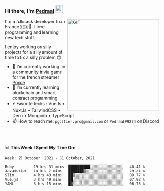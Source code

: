 ### Hi there, I'm <a href="https://pedraal.dev" target="_blank">Pedraal</a> <img src="https://media.giphy.com/media/hvRJCLFzcasrR4ia7z/giphy.gif" width="25px">
<img align="right" alt="GIF" src="https://pedraal.dev/avatar.png" width="300" height="300" />

I'm a fullstack developer from France 🇫🇷 🥖 &nbsp;I love programming and learning new
tech stuff.

I enjoy working on silly projects for a silly amount of time to fix a silly problem 🙃

- 🔭  I'm currently working on a community trivia game for the french streamer <a href="https://twitch.tv/ponce" target="_blank">Ponce</a>
- 🌱 I’m currently learning blockchain and smart contract programming
- ⚡ Favorite techs : VueJs &bull; NuxtJs &bull; TailwindCSS &bull; Deno &bull; Mongodb &bull; TypeScript
- 📫 How to reach me: `pgolfier.pro@gmail.com` or `Pedraal#9274` on Discord

<br>
<br>

📊 **This Week I Spent My Time On:**
<!--START_SECTION:waka-->
```text
Week: 25 October, 2021 - 31 October, 2021

Ruby         19 hrs 31 mins  ██████████░░░░░░░░░░░░░░░   40.41 % 
JavaScript   14 hrs 7 mins   ███████▒░░░░░░░░░░░░░░░░░   29.21 % 
Slim         4 hrs 43 mins   ██▒░░░░░░░░░░░░░░░░░░░░░░   09.77 % 
Vue.js       3 hrs 49 mins   ██░░░░░░░░░░░░░░░░░░░░░░░   07.92 % 
YAML         3 hrs 15 mins   █▓░░░░░░░░░░░░░░░░░░░░░░░   06.75 % 
```
<!--END_SECTION:waka-->
